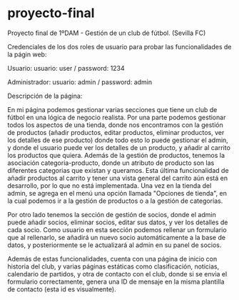 # proyecto-final
Proyecto final de 1ºDAM -
Gestión de un club de fútbol. (Sevilla FC)

Credenciales de los dos roles de usuario para probar las funcionalidades de la págin web:

Usuario:
usuario: user / password: 1234

Administrador:
usuario: admin / password: admin

Descripción de la página: 

En mi página podemos gestionar varias secciones que tiene un club de fútbol en una lógica de negocio realista.
Por una parte podemos gestionar todos los aspectos de una tienda, donde nos encontramos con la gestión de productos (añadir productos, editar productos, eliminar productos, ver los detalles de ese producto) 
donde todo esto lo puede gestionar el admin, y donde el usuario puede ver los detalles de un producto, y añadir al carrito los productos que quiera.
Además de la gestión de productos, tenemos la asociación categoria-producto, donde un atributo de producto son las diferentes categorias que existan y queramos.
Esta última funcionalidad de añadir productos al carrito y tener una vista general del carrito aún está en desarrollo, por lo que no está implementada.
Una vez en la tienda del admin, se agrega en el menú una opción llamada "Opciones de tienda", en la cual podemos ir a la gestión de productos o a la gestión de categorías.

Por otro lado tenemos la sección de gestión de socios, donde el admin puede añadir socios, eliminar socios, editar sus datos, y ver los detalles de cada socio.
Como usuario en esta sección podemos rellenar un formulario que al rellenarlo, se añadirá un nuevo socio automáticamente a la base de datos, y posteriormente se le actualizará al admin en su panel de socios.

Además de estas funcionalidades, cuenta con una página de inicio con historia del club, y varias páginas estáticas como clasificación, noticias, calendario de partidos, y otra de contacto con el club, 
donde si se envia el formulario correctamente, genera una ID de mensaje en la misma plantilla de contacto (esta id es visualmente).




 



